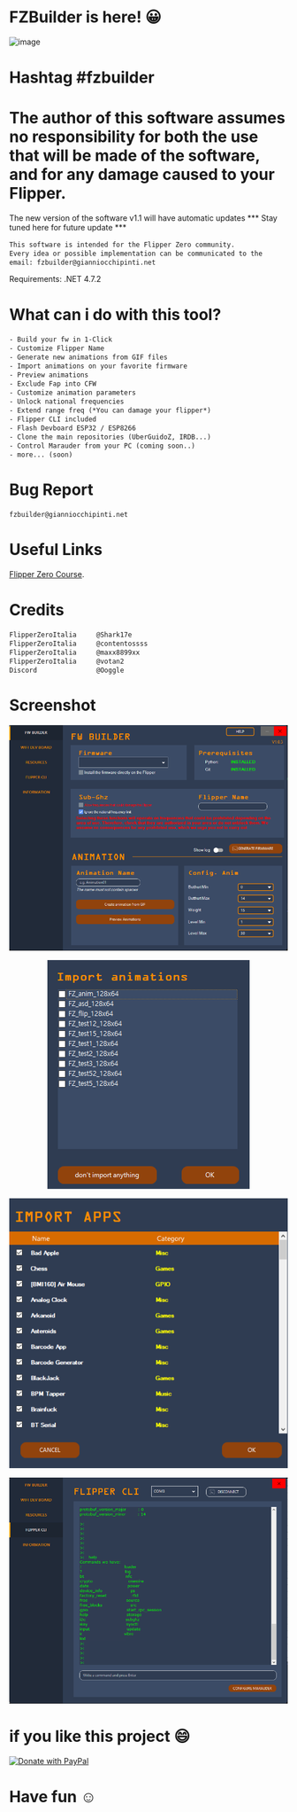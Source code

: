 # FZBuilder is here! :grinning:	

![image](https://user-images.githubusercontent.com/46269269/211429834-b58c4485-c7cc-4ab2-b74b-a1767cd3f8be.png)

# Hashtag #fzbuilder

# The author of this software assumes no responsibility for both the use that will be made of the software, and for any damage caused to your Flipper.

The new version of the software v1.1 will have automatic updates
*** Stay tuned here for future update ***


```
This software is intended for the Flipper Zero community.
Every idea or possible implementation can be communicated to the email: fzbuilder@gianniocchipinti.net
```

Requirements: .NET 4.7.2

# What can i do with this tool?
```
- Build your fw in 1-Click
- Customize Flipper Name
- Generate new animations from GIF files
- Import animations on your favorite firmware
- Preview animations
- Exclude Fap into CFW
- Customize animation parameters
- Unlock national frequencies
- Extend range freq (*You can damage your flipper*)
- Flipper CLI included
- Flash Devboard ESP32 / ESP8266
- Clone the main repositories (UberGuidoZ, IRDB...)
- Control Marauder from your PC (coming soon..)
- more... (soon)
```

# Bug Report
```
fzbuilder@gianniocchipinti.net
```

# Useful Links

[Flipper Zero Course](https://www.youtube.com/watch?v=AX4nE_QGZpM&list=PLt3CqPfWscfYiUZ_GW23CSdBSpb5wZY_G]).


# Credits
```
FlipperZeroItalia     @Shark17e
FlipperZeroItalia     @contentossss
FlipperZeroItalia     @maxx8899xx
FlipperZeroItalia     @votan2
Discord               @Ooggle
```

# Screenshot
<p align="center">
  <img src="https://github.com/gianniocchipinti/FZBuilder/blob/main/img/screen.png?raw=true" />
</p>
<p align="center">
  <img src="https://github.com/gianniocchipinti/FZBuilder/blob/main/img/screen2.png?raw=true" />
</p>
<p align="center">
  <img src="https://github.com/gianniocchipinti/FZBuilder/blob/main/img/screen3.png?raw=true" />
</p>
<p align="center">
  <img src="https://github.com/gianniocchipinti/FZBuilder/blob/main/img/screen4.png?raw=true" />
</p>


# if you like this project :smile:
<a href="https://www.paypal.com/donate/?hosted_button_id=W955PNAJZHG4A">
  <img src="https://raw.githubusercontent.com/stefan-niedermann/paypal-donate-button/master/paypal-donate-button.png" alt="Donate with PayPal" width="200" height="80"/>
</a>

# Have fun :relaxed:	
